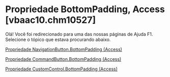 
# Propriedade BottomPadding, Access [vbaac10.chm10527]

Olá! Você foi redirecionado para uma das nossas páginas de Ajuda F1. Selecione o tópico que estava procurando abaixo.

[Propriedade NavigationButton.BottomPadding (Access)](http://msdn.microsoft.com/library/63d7a4bb-8e82-2f27-afd0-2162c5b3cb5c%28Office.15%29.aspx)

[Propriedade CommandButton.BottomPadding (Access)](http://msdn.microsoft.com/library/c7806653-3e00-824e-f1af-7092369af0a7%28Office.15%29.aspx)

[Propriedade CustomControl.BottomPadding (Access)](http://msdn.microsoft.com/library/37fe735a-4fc8-c772-1cc9-a0208b2fe2e4%28Office.15%29.aspx)
